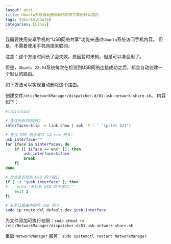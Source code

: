 ```yaml
---
layout: post
title: Ubuntu系统自动删除USB网络共享的默认路由
tags: [Ubuntu,Route]
categories: [Linux]
---
```


我需要使用安卓手机的“USB网络共享”功能来通过`Ubuntu`系统访问手机内容。
但是，不需要使用手机网络来联网。
<!--break-->

注意：这个方法时间长了会失效。原因暂时未知。但是可以凑合用了。


但是，`Ubuntu 22.04`系统每次在检测到USB网络连接成功之后，都会自动创建一个默认的路由。

如下方法可以实现自动删除这个路由。

创建文件`/etc/NetworkManager/dispatcher.d/01-usb-network-share.sh`。
内容如下：

```bash
#!/bin/bash

# 查找所有网络接口
interfaces=$(ip -o link show | awk -F': ' '{print $2}')

# 查找 USB 网卡接口（以 enx 开头）
usb_interface=""
for iface in $interfaces; do
    if [[ $iface == enx* ]]; then
        usb_interface=$iface
        break
    fi
done

# 检查是否找到 USB 网卡接口
if [ -z "$usb_interface" ]; then
#    echo "未找到 USB 网卡接口。"
    exit 1
fi

# 从默认路由中删除 USB 网卡
sudo ip route del default dev $usb_interface
```

为文件添加可执行权限：`sudo chmod +x /etc/NetworkManager/dispatcher.d/01-usb-network-share.sh`

重启 `NetworkManager` 服务：`sudo systemctl restart NetworkManager`
